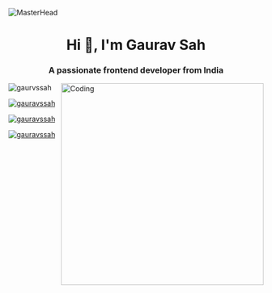 ![MasterHead](https://repository-images.githubusercontent.com/588181932/e36ec678-7984-4cdd-8e4c-a3932772ff8e)
<h1 align="center">Hi 👋, I'm Gaurav Sah</h1>
<h3 align="center">A passionate frontend developer from India</h3>
<img align="right" alt="Coding" width="400" src="https://camo.githubusercontent.com/e20822b4282c07ffd010cd05f855a6561d3b62358ca9e607e4901288dd748fcb/68747470733a2f2f63646e2e6472696262626c652e636f6d2f75736572732f323133313939332f73637265656e73686f74732f343934383733362f74686f75676874776f726b732d6769665f6472696262626c652e676966">

<p align="left"> <img src="https://komarev.com/ghpvc/?username=gaurvssah&label=Profile%20views&color=0e75b6&style=flat" alt="gaurvssah" /> </p>

<p align="left"> <a href="https://twitter.com/gauravssah" target="_blank"><img src="https://img.shields.io/twitter/follow/gauravssah?logo=twitter&style=for-the-badge" alt="gauravssah" /></a> </p>

<p align="left"> <a href="https://linkedin.com/gauravssah" target="_blank"><img src="https://img.shields.io/twitter/follow/gauravssah?logo=linkedin&style=for-the-badge" alt="gauravssah" /></a> </p>

<p align="left"> <a href="https://instagram.com/gauravssah" target="_blank"><img src="https://img.shields.io/twitter/follow/gauravssah?logo=instagram&style=for-the-badge" alt="gauravssah" /></a> </p>
